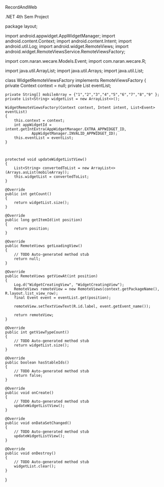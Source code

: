 RecordAndWeb

.NET 4th Sem Project




package layout;

import android.appwidget.AppWidgetManager;
import android.content.Context;
import android.content.Intent;
import android.util.Log;
import android.widget.RemoteViews;
import android.widget.RemoteViewsService.RemoteViewsFactory;

import com.naran.wecare.Models.Event;
import com.naran.wecare.R;

import java.util.ArrayList;
import java.util.Arrays;
import java.util.List;


class WidgetRemoteViewsFactory implements RemoteViewsFactory {
    private Context context = null;
    private List<Event> eventList;

    private String[] mobileArray = {"1","2","3","4","5","6","7","8","9" };
    private List<String> widgetList = new ArrayList<>();

    WidgetRemoteViewsFactory(Context context, Intent intent, List<Event> eventList)
    {
        this.context = context;
        int appWidgetId = intent.getIntExtra(AppWidgetManager.EXTRA_APPWIDGET_ID,
                AppWidgetManager.INVALID_APPWIDGET_ID);
        this.eventList = eventList;
    }

    

    protected void updateWidgetListView()
    {
        List<String> convertedToList = new ArrayList<>(Arrays.asList(mobileArray));
        this.widgetList = convertedToList;
    }

    @Override
    public int getCount()
    {
        return widgetList.size();
    }

    @Override
    public long getItemId(int position)
    {
        return position;
    }

    @Override
    public RemoteViews getLoadingView()
    {
        // TODO Auto-generated method stub
        return null;
    }

    @Override
    public RemoteViews getViewAt(int position)
    {
        Log.d("WidgetCreatingView", "WidgetCreatingView");
        RemoteViews remoteView = new RemoteViews(context.getPackageName(), R.layout.list_view_row);
        final Event event = eventList.get(position);

        remoteView.setTextViewText(R.id.label, event.getEvent_name());

        return remoteView;
    }

    @Override
    public int getViewTypeCount()
    {
        // TODO Auto-generated method stub
        return widgetList.size();
    }

    @Override
    public boolean hasStableIds()
    {
        // TODO Auto-generated method stub
        return false;
    }

    @Override
    public void onCreate()
    {
        // TODO Auto-generated method stub
        updateWidgetListView();
    }

    @Override
    public void onDataSetChanged()
    {
        // TODO Auto-generated method stub
        updateWidgetListView();
    }

    @Override
    public void onDestroy()
    {
        // TODO Auto-generated method stub
        widgetList.clear();
    }
}

